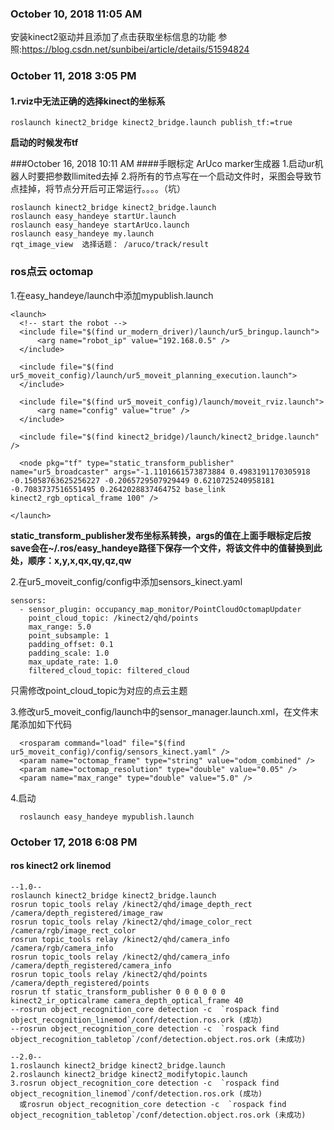 ### October 10, 2018 11:05 AM
安装kinect2驱动并且添加了点击获取坐标信息的功能
参照:https://blog.csdn.net/sunbibei/article/details/51594824

### October 11, 2018 3:05 PM

#### 1.rviz中无法正确的选择kinect的坐标系
```
roslaunch kinect2_bridge kinect2_bridge.launch publish_tf:=true
```
**启动的时候发布tf**

###October 16, 2018 10:11 AM
####手眼标定
ArUco marker生成器
1.启动ur机器人时要把参数llimited去掉
2.将所有的节点写在一个启动文件时，采图会导致节点挂掉，将节点分开后可正常运行。。。。（坑）
  ```
  roslaunch kinect2_bridge kinect2_bridge.launch
  roslaunch easy_handeye startUr.launch
  roslaunch easy_handeye startArUco.launch
  roslaunch easy_handeye my.launch
  rqt_image_view  选择话题： /aruco/track/result
  ```

### ros点云 octomap
1.在easy_handeye/launch中添加mypublish.launch
```
<launch>
  <!-- start the robot -->
  <include file="$(find ur_modern_driver)/launch/ur5_bringup.launch">
      <arg name="robot_ip" value="192.168.0.5" />
  </include>

  <include file="$(find ur5_moveit_config)/launch/ur5_moveit_planning_execution.launch">
  </include>
 
  <include file="$(find ur5_moveit_config)/launch/moveit_rviz.launch">
      <arg name="config" value="true" />
  </include>
 
  <include file="$(find kinect2_bridge)/launch/kinect2_bridge.launch" />
 
  <node pkg="tf" type="static_transform_publisher" name="ur5_broadcaster" args="-1.1101661573873884 0.4983191170305918 -0.15058763625256227 -0.2065729507929449 0.6210725240958181 -0.7083737516551495 0.2642028837464752 base_link kinect2_rgb_optical_frame 100" />

</launch>

```
**static_transform_publisher发布坐标系转换，args的值在上面手眼标定后按save会在~/.ros/easy_handeye路径下保存一个文件，将该文件中的值替换到此处，顺序：x,y,x,qx,qy,qz,qw**

2.在ur5_moveit_config/config中添加sensors_kinect.yaml
```
sensors:
  - sensor_plugin: occupancy_map_monitor/PointCloudOctomapUpdater
    point_cloud_topic: /kinect2/qhd/points
    max_range: 5.0
    point_subsample: 1
    padding_offset: 0.1
    padding_scale: 1.0
    max_update_rate: 1.0
    filtered_cloud_topic: filtered_cloud
```
只需修改point_cloud_topic为对应的点云主题

3.修改ur5_moveit_config/launch中的sensor_manager.launch.xml，在文件末尾添加如下代码
```
  <rosparam command="load" file="$(find ur5_moveit_config)/config/sensors_kinect.yaml" />
  <param name="octomap_frame" type="string" value="odom_combined" />
  <param name="octomap_resolution" type="double" value="0.05" />
  <param name="max_range" type="double" value="5.0" />
```
4.启动
```
  roslaunch easy_handeye mypublish.launch
```

### October 17, 2018 6:08 PM
#### ros kinect2 ork linemod
```
--1.0--
roslaunch kinect2_bridge kinect2_bridge.launch
rosrun topic_tools relay /kinect2/qhd/image_depth_rect /camera/depth_registered/image_raw
rosrun topic_tools relay /kinect2/qhd/image_color_rect /camera/rgb/image_rect_color
rosrun topic_tools relay /kinect2/qhd/camera_info /camera/rgb/camera_info
rosrun topic_tools relay /kinect2/qhd/camera_info /camera/depth_registered/camera_info
rosrun topic_tools relay /kinect2/qhd/points /camera/depth_registered/points
rosrun tf static_transform_publisher 0 0 0 0 0 0 kinect2_ir_opticalrame camera_depth_optical_frame 40
--rosrun object_recognition_core detection -c  `rospack find object_recognition_linemod`/conf/detection.ros.ork (成功)
--rosrun object_recognition_core detection -c  `rospack find object_recognition_tabletop`/conf/detection.object.ros.ork (未成功)

--2.0--
1.roslaunch kinect2_bridge kinect2_bridge.launch
2.roslaunch kinect2_bridge kinect2_modifytopic.launch
3.rosrun object_recognition_core detection -c  `rospack find object_recognition_linemod`/conf/detection.ros.ork (成功)
  或rosrun object_recognition_core detection -c  `rospack find object_recognition_tabletop`/conf/detection.object.ros.ork (未成功)
```
